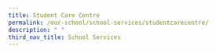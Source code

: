 ```yaml
---
title: Student Care Centre
permalink: /our-school/school-services/studentcarecentre/
description: " "
third_nav_title: School Services
---
```

